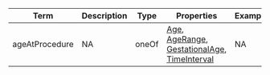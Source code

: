 |Term | Description | Type | Properties | Example | Enum|
| ---| ---| ---| ---| ---| --- |
| ageAtProcedure | NA | oneOf | [Age](./Age.md), [AgeRange](./AgeRange_PXF.md), [GestationalAge](./GestationalAge.md), [TimeInterval](./TimeInterval.md) | NA | NA|
